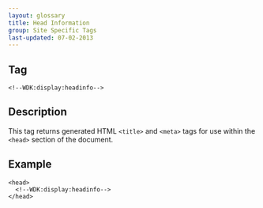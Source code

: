 ```yaml
---
layout: glossary
title: Head Information
group: Site Specific Tags
last-updated: 07-02-2013
---
```


## Tag

`<!--WDK:display:headinfo-->`

## Description

This tag returns generated HTML `<title>` and `<meta>` tags for use within the `<head>` section of the document.

## Example

~~~
<head>
  <!--WDK:display:headinfo-->
</head>
~~~